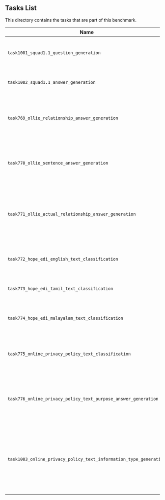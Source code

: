 ## Tasks List 

This directory contains the tasks that are part of this benchmark. 


Name | Summary | Category
---- | ----------- | --------
`task1001_squad1.1_question_generation` | Generating guestions (based on SQuAD 1.1) | Question Generation  
`task1002_squad1.1_answer_generation` | Generating answers to SQuAD 1.1 questions | Answer Generation
`task769_ollie_relationship_answer_generation` | Generating relationship based on given inputs in Ollie dataset | Answer Generation
`task770_ollie_sentence_answer_generation` | Generating sentences based on given inputs in Ollie dataset | Answer Generation
`task771_ollie_actual_relationship_answer_generation` | Generating the exact form of relationship based on given inputs in Ollie dataset | Answer Generation
`task772_hope_edi_english_text_classification` | Classify text in english from Hope EDI dataset | Classification
`task773_hope_edi_tamil_text_classification` | Classify text in tamil from Hope EDI dataset | Classification
`task774_hope_edi_malayalam_text_classification` | Classify text in malayalam from Hope EDI dataset | Classification
`task775_online_privacy_policy_text_classification` | Classify privacy policy texts from OPP-115 Dataset | Classification
`task776_online_privacy_policy_text_purpose_answer_generation` | Generate the purpose of privacy policy texts from OPP-115 Dataset | Answer Generation
`task1003_online_privacy_policy_text_information_type_generation` | Generate the type of information used by website, mentioned in privacy policy texts from OPP-115 Dataset | Answer Generation